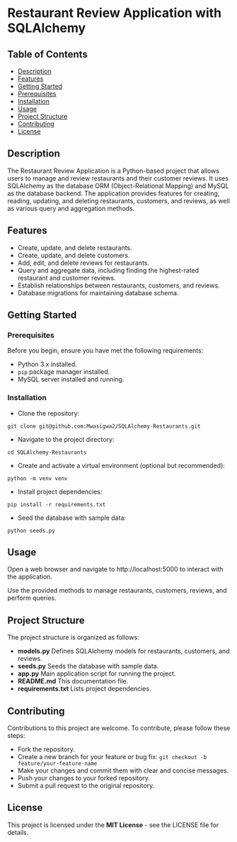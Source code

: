 # Restaurant Review Application with SQLAlchemy

## Table of Contents

- [Description](#description)
- [Features](#features)
- [Getting Started](#getting-started)
- [Prerequisites](#prerequisites)
-  [Installation](#installation)
- [Usage](#usage)
- [Project Structure](#project-structure)
- [Contributing](#contributing)
- [License](#license)

## Description

The Restaurant Review Application is a Python-based project that allows users to manage and review restaurants and their customer reviews. It uses SQLAlchemy as the database ORM (Object-Relational Mapping) and MySQL as the database backend. The application provides features for creating, reading, updating, and deleting restaurants, customers, and reviews, as well as various query and aggregation methods.

## Features

- Create, update, and delete restaurants.
- Create, update, and delete customers.
- Add, edit, and delete reviews for restaurants.
- Query and aggregate data, including finding the highest-rated restaurant and customer reviews.
- Establish relationships between restaurants, customers, and reviews.
- Database migrations for maintaining database schema.

## Getting Started

### Prerequisites

Before you begin, ensure you have met the following requirements:

- Python 3.x installed.
- `pip` package manager installed.
- MySQL server installed and running.

### Installation

- Clone the repository:
```
git clone git@github.com:Mwasigwa2/SQLAlchemy-Restaurants.git
```
- Navigate to the project directory:
```
cd SQLAlchemy-Restaurants
```
-  Create and activate a virtual environment (optional but recommended):
```
python -m venv venv
```
- Install project dependencies:
```
pip install -r requirements.txt
```
- Seed the database with sample data:
```
python seeds.py
```

## Usage

Open a web browser and navigate to http://localhost:5000 to interact with the application.

Use the provided methods to manage restaurants, customers, reviews, and perform queries.

## Project Structure
The project structure is organized as follows:

- **models.py** Defines SQLAlchemy models for restaurants, customers, and reviews.
- **seeds.py** Seeds the database with sample data.
- **app.py** Main application script for running the project.
- **README.md** This documentation file.
- **requirements.txt** Lists project dependencies.

## Contributing
Contributions to this project are welcome. To contribute, please follow these steps:

- Fork the repository.
- Create a new branch for your feature or bug fix: `git checkout -b feature/your-feature-name`
- Make your changes and commit them with clear and concise messages.
- Push your changes to your forked repository.
- Submit a pull request to the original repository.

## License
This project is licensed under the **MIT License** - see the LICENSE file for details.
